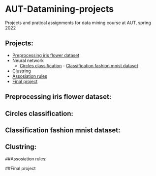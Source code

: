 # AUT-Datamining-projects
Projects and pratical assignments for data mining course at AUT, spring 2022

## Projects:
- [Preprocessing iris flower dataset](https://github.com/hedzd/AUT-Datamining-projects/tree/main/Preprocess_IRIS_dataset)
- Neural network
     - [Circles classification](https://github.com/hedzd/AUT-Datamining-projects/blob/main/Neural_Network/circles_classification.ipynb)
      - [Classification fashion mnist dataset ](https://github.com/hedzd/AUT-Datamining-projects/blob/main/Neural_Network/fashion_mnist.ipynb)
- [Clustring](https://github.com/hedzd/AUT-Datamining-projects/tree/main/Clustering)
-  [Assosiation rules](https://github.com/hedzd/AUT-Datamining-projects/tree/main/Association_Rules)
-  [Final project](https://github.com/hedzd/AUT-Datamining-projects/tree/main/Final_Project)

## Preprocessing iris flower dataset:

## Circles classification:

## Classification fashion mnist dataset:

## Clustring:

##Assosiation rules:

##Final project
